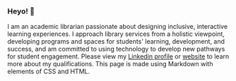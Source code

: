 ### Heyo! 👋
I am an academic librarian passionate about designing inclusive, interactive learning experiences. I approach library services from a holistic viewpoint, developing programs and spaces for students' learning, development, and success, and am committed to using technology to develop new pathways for student engagement. Please view my [Linkedin profile](https://www.linkedin.com/in/joelollo21/) or [website](https://sites.google.com/view/joe-lollo-mlis) to learn more about my qualifications. This page is made using Markdown with elements of CSS and HTML.
